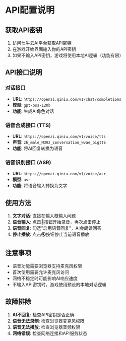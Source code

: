 # API配置说明

## 获取API密钥

1. 访问七牛云AI平台获取API密钥
2. 在游戏开始界面输入你的API密钥
3. 如果不输入API密钥，游戏将使用本地AI逻辑（功能有限）

## API接口说明

### 对话接口
- **URL**: `https://openai.qiniu.com/v1/chat/completions`
- **模型**: `gpt-oss-120b`
- **功能**: 生成AI角色对话

### 语音合成接口 (TTS)
- **URL**: `https://openai.qiniu.com/v1/voice/tts`
- **声音**: `zh_male_M392_conversation_wvae_bigtts`
- **功能**: 将AI回复转换为语音

### 语音识别接口 (ASR)
- **URL**: `https://openai.qiniu.com/v1/voice/asr`
- **模型**: `asr`
- **功能**: 将语音输入转换为文字

## 使用方法

1. **文字对话**: 直接在输入框输入问题
2. **语音输入**: 点击🎤按钮开始录音，再次点击停止
3. **语音回复**: 勾选"启用语音回复"，AI会朗读回答
4. **停止播放**: 点击🔇按钮停止当前语音播放

## 注意事项

- 语音功能需要浏览器支持麦克风权限
- 首次使用需要允许麦克风访问
- 网络不稳定时可能影响AI响应速度
- 不输入API密钥时，游戏使用预设的本地对话逻辑

## 故障排除

1. **AI不回复**: 检查API密钥是否正确
2. **语音无法录制**: 检查浏览器麦克风权限
3. **语音无法播放**: 检查浏览器音频权限
4. **网络错误**: 检查网络连接和API服务状态